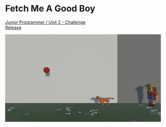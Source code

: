 # Fetch Me A Good Boy

[Junior Programmer / Unit 2 - Challenge](https://learn.unity.com/tutorial/challenge-2-play-fetch-with-random-values-and-arrays)  
[Release](https://play.unity.com/mg/other/fetch-me-a-good-boy)  

![](./ingame_screenshot.png)

